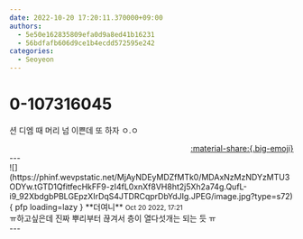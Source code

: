 ```yaml
---
date: 2022-10-20 17:20:11.370000+09:00
authors:
  - 5e50e162835809efa0d9a8ed41b16231
  - 56bdfafb606d9ce1b4ecdd572595e242
categories:
  - Seoyeon
---
```


# 0-107316045

<div class="post-container" markdown="1">
<div class="content-container md-sidebar__scrollwrap" markdown="1">

션 디엠 때 머리 넘 이쁜데 또 하자 ㅇ.ㅇ

</div>
</div>

<div style="text-align: right;" markdown="1">
<a href="https://weverse.io/fromis9/fanpost/0-107316045" style="text-align: right;">:material-share:{.big-emoji}</a>
</div>
---

<div class="comments-container md-sidebar__scrollwrap" markdown="1">
<div class="comment" markdown="1">
<div class='id-container' markdown="1">
![](https://phinf.wevpstatic.net/MjAyNDEyMDZfMTk0/MDAxNzMzNDYzMTU3ODYw.tGTD1QfitfecHkFF9-zI4fL0xnXf8VH8ht2j5Xh2a74g.QufL-i9_92XbdgbPBLGEpzXIrDqS4JTDRCqprDbYdJIg.JPEG/image.jpg?type=s72){ pfp loading=lazy }
**<span class="artist">더여니</span>** <small>Oct 20 2022, 17:21</small><br>
</div>
<div class='comment-body' markdown="1">
ㅠ하고싶은데 진짜 뿌리부터 끊겨서 층이 열다섯개는 되는 듯 ㅠ
</div>
</div>
</div>
---
